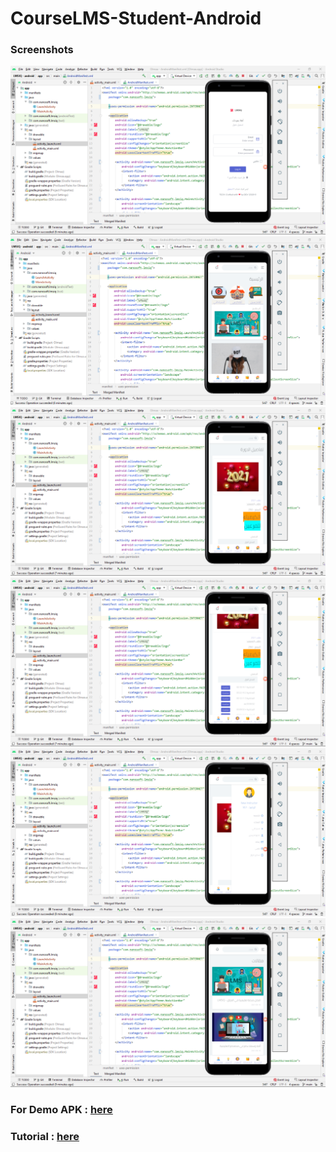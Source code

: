 # CourseLMS-Student-Android

### Screenshots

<img src = "Screenshots/Screenshot_1.png" />
<img src = "Screenshots/Screenshot_2.png" />
<img src = "Screenshots/Screenshot_3.png" />
<img src = "Screenshots/Screenshot_4.png" />
<img src = "Screenshots/Screenshot_5.png" />
<img src = "Screenshots/Screenshot_6.png" />

### For Demo APK : [here](https://github.com/tarzan0420/AR-Measure-Mobilinq/blob/main/Demo/LMSIQ.apk)
### Tutorial : [here](https://github.com/tarzan0420/AR-Measure-Mobilinq/blob/main/Demo/LMSIQ.mp4)